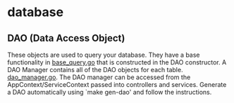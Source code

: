 # database

## DAO (Data Access Object)

These objects are used to query your database.
They have a base functionality in [base_query.go](github.com/carsonkrueger/gostarter/database/dao/base_query.go) that is constructed in the DAO constructor.
A DAO Manager contains all of the DAO objects for each table. [dao_manager.go](github.com/carsonkrueger/gostarter/database/dao/dao_manager.go).
The DAO manager can be accessed from the AppContext/ServiceContext passed into controllers and services.
Generate a DAO automatically using `make gen-dao' and follow the instructions.
